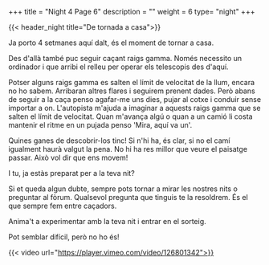 +++
title = "Night 4 Page 6"
description = ""
weight = 6
type= "night"
+++

{{< header_night title="De tornada a casa">}}

Ja porto 4 setmanes aquí dalt, és el moment de tornar a casa.

Des d'allà també puc seguir caçant raigs gamma. Només necessito un ordinador i que arribi el relleu per operar els telescopis des d'aquí.

Potser alguns raigs gamma es salten el límit de velocitat de la llum, encara no ho sabem. Arribaran altres flares i seguirem prenent dades. Però abans de seguir a la caça penso agafar-me uns dies, pujar al cotxe i conduir sense importar a on. L'autopista m'ajuda a imaginar a aquests raigs gamma que se salten el límit de velocitat. Quan m'avança algú o quan a un camió li costa mantenir el ritme en un pujada penso 'Mira, aquí va un'.

Quines ganes de descobrir-los tinc! Si n'hi ha, és clar, si no el camí igualment haurà valgut la pena. No hi ha res millor que veure el paisatge passar. Això vol dir que ens movem!

I tu, ja estàs preparat per a la teva nit?

Si et queda algun dubte, sempre pots tornar a mirar les nostres nits o preguntar al fòrum. Qualsevol pregunta que tinguis te la resoldrem. És el que sempre fem entre caçadors.

Anima't a experimentar amb la teva nit i entrar en el sorteig.

Pot semblar difícil, però no ho és!

{{< video url="https://player.vimeo.com/video/126801342">}}
